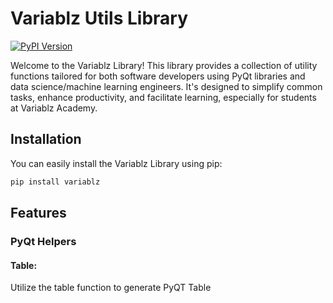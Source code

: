 # Variablz Utils Library

[![PyPI Version](https://img.shields.io/pypi/v/variablz-utils.svg)](https://pypi.org/project/variablz/)

Welcome to the Variablz Library! This library provides a collection of utility functions tailored for both software developers using PyQt libraries and data science/machine learning engineers. It's designed to simplify common tasks, enhance productivity, and facilitate learning, especially for students at Variablz Academy.

## Installation

You can easily install the Variablz Library using pip:

```bash
pip install variablz
```



## Features

### PyQt Helpers
#### Table:
Utilize the table function to generate PyQT Table